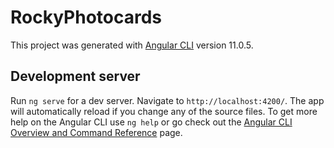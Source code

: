 # RockyPhotocards

This project was generated with [Angular CLI](https://github.com/angular/angular-cli) version 11.0.5.

## Development server
Run `ng serve` for a dev server. Navigate to `http://localhost:4200/`. The app will automatically reload if you change any of the source files.
To get more help on the Angular CLI use `ng help` or go check out the [Angular CLI Overview and Command Reference](https://angular.io/cli) page.

